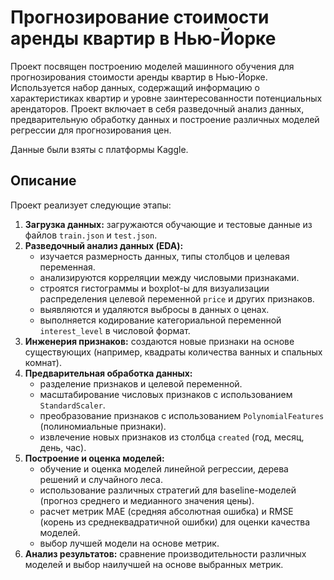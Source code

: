 # Прогнозирование стоимости аренды квартир в Нью-Йорке

Проект посвящен построению моделей машинного обучения для прогнозирования стоимости аренды квартир в Нью-Йорке. Используется набор данных, содержащий информацию о характеристиках квартир и уровне заинтересованности потенциальных арендаторов. Проект включает в себя разведочный анализ данных, предварительную обработку данных и построение различных моделей регрессии для прогнозирования цен.

Данные были взяты с платформы Kaggle.

## Описание

Проект реализует следующие этапы:

1.  **Загрузка данных:** загружаются обучающие и тестовые данные из файлов `train.json` и `test.json`.
2.  **Разведочный анализ данных (EDA):**
    *   изучается размерность данных, типы столбцов и целевая переменная.
    *   анализируются корреляции между числовыми признаками.
    *   строятся гистограммы и boxplot-ы для визуализации распределения целевой переменной `price` и других признаков.
    *   выявляются и удаляются выбросы в данных о ценах.
    *   выполняется кодирование категориальной переменной `interest_level` в числовой формат.
3.  **Инженерия признаков:** создаются новые признаки на основе существующих (например, квадраты количества ванных и спальных комнат).
4.  **Предварительная обработка данных:**
    *   разделение признаков и целевой переменной.
    *   масштабирование числовых признаков с использованием `StandardScaler`.
    *   преобразование признаков с использованием `PolynomialFeatures` (полиномиальные признаки).
    *   извлечение новых признаков из столбца `created` (год, месяц, день, час).
5.  **Построение и оценка моделей:**
    *   обучение и оценка моделей линейной регрессии, дерева решений и случайного леса.
    *   использование различных стратегий для baseline-моделей (прогноз среднего и медианного значения цены).
    *   расчет метрик MAE (средняя абсолютная ошибка) и RMSE (корень из среднеквадратичной ошибки) для оценки качества моделей.
    *   выбор лучшей модели на основе метрик.
6.   **Анализ результатов:** сравнение производительности различных моделей и выбор наилучшей на основе выбранных метрик.